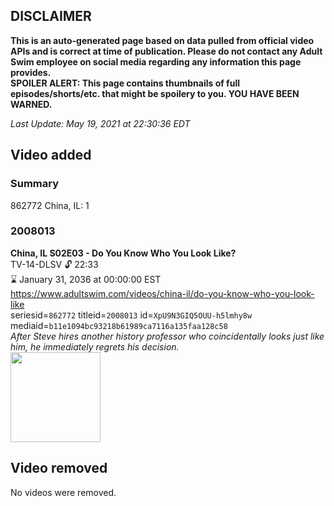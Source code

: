 ## DISCLAIMER
**This is an auto-generated page based on data pulled from official video APIs and is correct at time of publication. Please do not contact any Adult Swim employee on social media regarding any information this page provides.**  
**SPOILER ALERT: This page contains thumbnails of full episodes/shorts/etc. that might be spoilery to you. YOU HAVE BEEN WARNED.**  

_Last Update: May 19, 2021 at 22:30:36 EDT_
## Video added
### Summary
862772 China, IL: 1  
### 2008013
**China, IL S02E03 - Do You Know Who You Look Like?**  
TV-14-DLSV 🔓 22:33  
⌛ January 31, 2036 at 00:00:00 EST  
https://www.adultswim.com/videos/china-il/do-you-know-who-you-look-like  
seriesid=`862772` titleid=`2008013` id=`XpU9N3GIQ5OUU-h5lmhy8w` mediaid=`b11e1094bc93218b61989ca7116a135faa128c58`  
_After Steve hires another history professor who coincidentally looks just like him, he immediately regrets his decision._  
<a href="https://media.cdn.adultswim.com/uploads/20200302/thumbnails/2_20321642441-chinail_013_dup_20130913.jpg"><img src="https://media.cdn.adultswim.com/uploads/20200302/thumbnails/2_20321642441-chinail_013_dup_20130913.jpg" height="144px" /></a>
## Video removed
No videos were removed.  

